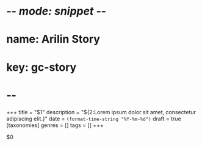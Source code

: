 # -*- mode: snippet -*-
# name: Arilin Story
# key: gc-story
# --
+++
title = "$1"
description = "${2:Lorem ipsum dolor sit amet, consectetur adipiscing elit.}"
date = `(format-time-string "%Y-%m-%d")`
draft = true
[taxonomies]
genres = []
tags = []
+++

$0